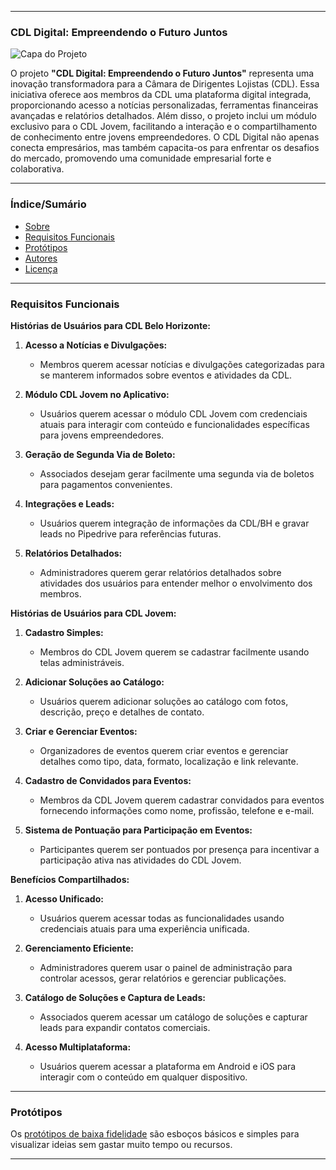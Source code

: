 
---

### **CDL Digital: Empreendendo o Futuro Juntos**

![Capa do Projeto](https://picsum.photos/850/280)

O projeto **"CDL Digital: Empreendendo o Futuro Juntos"** representa uma inovação transformadora para a Câmara de Dirigentes Lojistas (CDL). Essa iniciativa oferece aos membros da CDL uma plataforma digital integrada, proporcionando acesso a notícias personalizadas, ferramentas financeiras avançadas e relatórios detalhados. Além disso, o projeto inclui um módulo exclusivo para o CDL Jovem, facilitando a interação e o compartilhamento de conhecimento entre jovens empreendedores. O CDL Digital não apenas conecta empresários, mas também capacita-os para enfrentar os desafios do mercado, promovendo uma comunidade empresarial forte e colaborativa.

---

### **Índice/Sumário**

* [Sobre](#cdl-digital)
* [Requisitos Funcionais](#requisitos-funcionais)
* [Protótipos](#protótipos)
* [Autores](#autores)
* [Licença](#licença)

---

### **Requisitos Funcionais**

**Histórias de Usuários para CDL Belo Horizonte:**

1. **Acesso a Notícias e Divulgações:**
   - Membros querem acessar notícias e divulgações categorizadas para se manterem informados sobre eventos e atividades da CDL.

2. **Módulo CDL Jovem no Aplicativo:**
   - Usuários querem acessar o módulo CDL Jovem com credenciais atuais para interagir com conteúdo e funcionalidades específicas para jovens empreendedores.

3. **Geração de Segunda Via de Boleto:**
   - Associados desejam gerar facilmente uma segunda via de boletos para pagamentos convenientes.

4. **Integrações e Leads:**
   - Usuários querem integração de informações da CDL/BH e gravar leads no Pipedrive para referências futuras.

5. **Relatórios Detalhados:**
   - Administradores querem gerar relatórios detalhados sobre atividades dos usuários para entender melhor o envolvimento dos membros.

**Histórias de Usuários para CDL Jovem:**

1. **Cadastro Simples:**
   - Membros do CDL Jovem querem se cadastrar facilmente usando telas administráveis.

2. **Adicionar Soluções ao Catálogo:**
   - Usuários querem adicionar soluções ao catálogo com fotos, descrição, preço e detalhes de contato.

3. **Criar e Gerenciar Eventos:**
   - Organizadores de eventos querem criar eventos e gerenciar detalhes como tipo, data, formato, localização e link relevante.

4. **Cadastro de Convidados para Eventos:**
   - Membros da CDL Jovem querem cadastrar convidados para eventos fornecendo informações como nome, profissão, telefone e e-mail.

5. **Sistema de Pontuação para Participação em Eventos:**
   - Participantes querem ser pontuados por presença para incentivar a participação ativa nas atividades do CDL Jovem.

**Benefícios Compartilhados:**

1. **Acesso Unificado:**
   - Usuários querem acessar todas as funcionalidades usando credenciais atuais para uma experiência unificada.

2. **Gerenciamento Eficiente:**
   - Administradores querem usar o painel de administração para controlar acessos, gerar relatórios e gerenciar publicações.

3. **Catálogo de Soluções e Captura de Leads:**
   - Associados querem acessar um catálogo de soluções e capturar leads para expandir contatos comerciais.

4. **Acesso Multiplataforma:**
   - Usuários querem acessar a plataforma em Android e iOS para interagir com o conteúdo em qualquer dispositivo.

---

### **Protótipos**

Os [protótipos de baixa fidelidade](https://www.figma.com/file/FfCBjzJurVk75t0vwx65E4/A3-Prot%C3%B3tipo-lo-fi?type=whiteboard&node-id=0%3A1&t=lEbzKMrHtarcVMlB-1) são esboços básicos e simples para visualizar ideias sem gastar muito tempo ou recursos.

---
